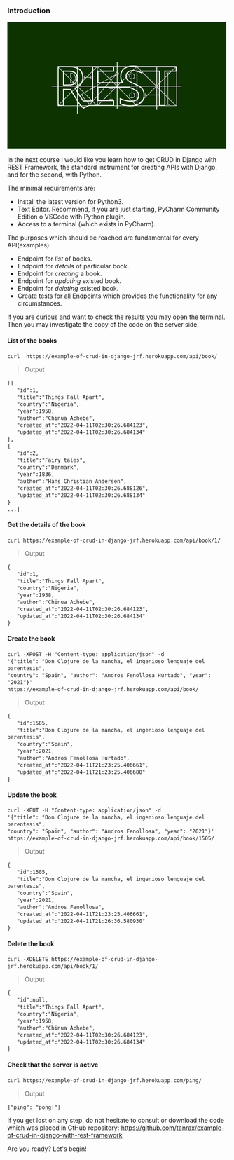 ### Introduction

![drf-icon.jpg](static/drf-icon.jpg)

In the next course I would like you learn how to get CRUD in Django with REST Framework,
the standard instrument for creating APIs with Django, and for the second, with Python.<br>

The minimal requirements are:
* Install the latest version for Python3.
* Text Editor. Recommend, if you are just starting, PyCharm Community Edition o VSCode with Python plugin.
* Access to a terminal (which exists in PyCharm).

The purposes which should be reached are fundamental for every API(examples):
* Endpoint for _list_ of books.
* Endpoint for _details_ of particular book.
* Endpoint for _creating_ a book.
* Endpoint for _updating_ existed book.
* Endpoint for _deleting_ existed book.
* Create tests for all Endpoints which provides the functionality for any circumstances.

If you are curious and want to check the results you may open the terminal.
Then you may investigate the copy of the code on the server side.

#### List of the books

```commandline
curl  https://example-of-crud-in-django-jrf.herokuapp.com/api/book/
```

> Output

```commandline
[{
   "id":1,
   "title":"Things Fall Apart",
   "country":"Nigeria",
   "year":1958,
   "author":"Chinua Achebe",
   "created_at":"2022-04-11T02:30:26.684123",
   "updated_at":"2022-04-11T02:30:26.684134"
},
{
   "id":2,
   "title":"Fairy tales",
   "country":"Denmark",
   "year":1836,
   "author":"Hans Christian Andersen",
   "created_at":"2022-04-11T02:30:26.688126",
   "updated_at":"2022-04-11T02:30:26.688134"
}
...]
```

#### Get the details of the book

```commandline
curl https://example-of-crud-in-django-jrf.herokuapp.com/api/book/1/
```
> Output
```commandline
{
   "id":1,
   "title":"Things Fall Apart",
   "country":"Nigeria",
   "year":1958,
   "author":"Chinua Achebe",
   "created_at":"2022-04-11T02:30:26.684123",
   "updated_at":"2022-04-11T02:30:26.684134"
}
```

#### Create the book

```commandline
curl -XPOST -H "Content-type: application/json" -d 
'{"title": "Don Clojure de la mancha, el ingenioso lenguaje del parentesis", 
"country": "Spain", "author": "Andros Fenollosa Hurtado", "year": "2021"}' 
https://example-of-crud-in-django-jrf.herokuapp.com/api/book/
```

> Output
```commandline
{
   "id":1505,
   "title":"Don Clojure de la mancha, el ingenioso lenguaje del parentesis",
   "country":"Spain",
   "year":2021,
   "author":"Andros Fenollosa Hurtado",
   "created_at":"2022-04-11T21:23:25.406661",
   "updated_at":"2022-04-11T21:23:25.406680"
}
```

#### Update the book

```commandline
curl -XPUT -H "Content-type: application/json" -d 
'{"title": "Don Clojure de la mancha, el ingenioso lenguaje del parentesis", 
"country": "Spain", "author": "Andros Fenollosa", "year": "2021"}' 
https://example-of-crud-in-django-jrf.herokuapp.com/api/book/1505/
```

> Output
```commandline
{
   "id":1505,
   "title":"Don Clojure de la mancha, el ingenioso lenguaje del parentesis",
   "country":"Spain",
   "year":2021,
   "author":"Andros Fenollosa",
   "created_at":"2022-04-11T21:23:25.406661",
   "updated_at":"2022-04-11T21:26:36.580930"
}
```

#### Delete the book

```commandline
curl -XDELETE https://example-of-crud-in-django-jrf.herokuapp.com/api/book/1/
```

> Output
```commandline
{
   "id":null,
   "title":"Things Fall Apart",
   "country":"Nigeria",
   "year":1958,
   "author":"Chinua Achebe",
   "created_at":"2022-04-11T02:30:26.684123",
   "updated_at":"2022-04-11T02:30:26.684134"
}
```

#### Check that the server is active

```commandline
curl https://example-of-crud-in-django-jrf.herokuapp.com/ping/
```

> Output
```commandline
{"ping": "pong!"}
```

If you get lost on any step, do not hesitate to consult or download the code which was placed in GtHub repository:
https://github.com/tanrax/example-of-crud-in-django-with-rest-framework

Are you ready? Let's begin!